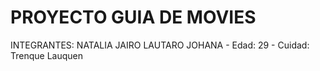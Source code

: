 # PROYECTO GUIA DE MOVIES
 INTEGRANTES: 
 NATALIA
 JAIRO
 LAUTARO 
 JOHANA - Edad: 29 - Cuidad: Trenque Lauquen
 